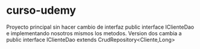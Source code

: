 # curso-udemy

Proyecto principal sin hacer cambio de interfaz public interface IClienteDao e implementando nosotros mismos los metodos. 
Version dos cambia a public interface IClienteDao extends CrudRepository<Cliente,Long>
